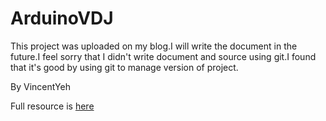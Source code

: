 # ArduinoVDJ

This project was uploaded on my blog.I will write the document in the future.I feel sorry that I didn't write document and source using git.I found that it's good by using git to manage version of project.

By VincentYeh

Full resource is [here](https://vincent-technology.blogspot.com/2019/09/midi-arduino-virtual-dj.html)
